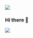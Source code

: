 <img src="https://capsule-render.vercel.app/api?type=waving&color=ff8f2e&height=300&section=header&text=capsule%20render" />

### Hi there 👋

<img src="https://capsule-render.vercel.app/api?type=waving&color=ff8f2e&height=300&section=footer&text=capsule%20render" />


<!--
**zayoonez/zayoonez** is a ✨ _special_ ✨ repository because its `README.md` (this file) appears on your GitHub profile.

Here are some ideas to get you started:

- 🔭 I’m currently working on ...
- 🌱 I’m currently learning ...
- 👯 I’m looking to collaborate on ...
- 🤔 I’m looking for help with ...
- 💬 Ask me about ...
- 📫 How to reach me: ...
- 😄 Pronouns: ...
- ⚡ Fun fact: ...
-->
